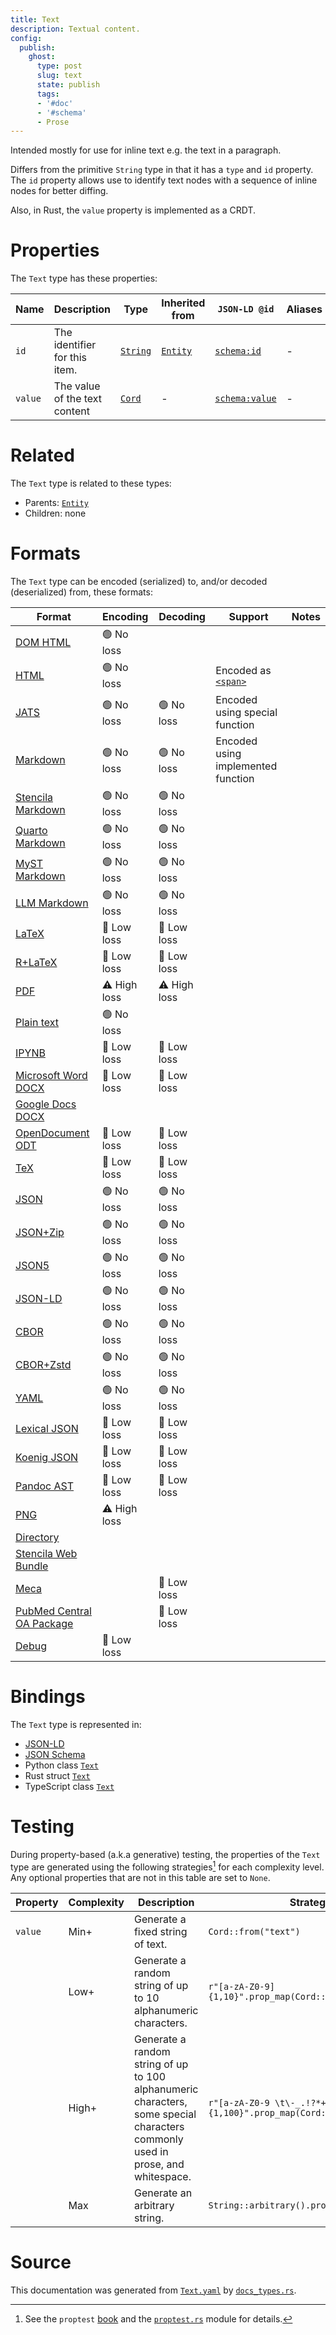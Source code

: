 ```yaml
---
title: Text
description: Textual content.
config:
  publish:
    ghost:
      type: post
      slug: text
      state: publish
      tags:
      - '#doc'
      - '#schema'
      - Prose
---
```


Intended mostly for use for inline text e.g. the text in a paragraph.

Differs from the primitive `String` type in that it has a `type` and `id` property.
The `id` property allows use to identify text nodes with a sequence of inline nodes
for better diffing.

Also, in Rust, the `value` property is implemented as a CRDT.


# Properties

The `Text` type has these properties:

| Name    | Description                   | Type                                                               | Inherited from                                                     | `JSON-LD @id`                              | Aliases |
| ------- | ----------------------------- | ------------------------------------------------------------------ | ------------------------------------------------------------------ | ------------------------------------------ | ------- |
| `id`    | The identifier for this item. | [`String`](https://stencila.ghost.io/docs/reference/schema/string) | [`Entity`](https://stencila.ghost.io/docs/reference/schema/entity) | [`schema:id`](https://schema.org/id)       | -       |
| `value` | The value of the text content | [`Cord`](https://stencila.ghost.io/docs/reference/schema/cord)     | -                                                                  | [`schema:value`](https://schema.org/value) | -       |

# Related

The `Text` type is related to these types:

- Parents: [`Entity`](https://stencila.ghost.io/docs/reference/schema/entity)
- Children: none

# Formats

The `Text` type can be encoded (serialized) to, and/or decoded (deserialized) from, these formats:

| Format                                                                              | Encoding     | Decoding     | Support                                                                               | Notes |
| ----------------------------------------------------------------------------------- | ------------ | ------------ | ------------------------------------------------------------------------------------- | ----- |
| [DOM HTML](https://stencila.ghost.io/docs/reference/formats/dom.html)               | 🟢 No loss    |              |                                                                                       |
| [HTML](https://stencila.ghost.io/docs/reference/formats/html)                       | 🟢 No loss    |              | Encoded as [`<span>`](https://developer.mozilla.org/en-US/docs/Web/HTML/Element/span) |
| [JATS](https://stencila.ghost.io/docs/reference/formats/jats)                       | 🟢 No loss    | 🟢 No loss    | Encoded using special function                                                        |
| [Markdown](https://stencila.ghost.io/docs/reference/formats/md)                     | 🟢 No loss    | 🟢 No loss    | Encoded using implemented function                                                    |
| [Stencila Markdown](https://stencila.ghost.io/docs/reference/formats/smd)           | 🟢 No loss    | 🟢 No loss    |                                                                                       |
| [Quarto Markdown](https://stencila.ghost.io/docs/reference/formats/qmd)             | 🟢 No loss    | 🟢 No loss    |                                                                                       |
| [MyST Markdown](https://stencila.ghost.io/docs/reference/formats/myst)              | 🟢 No loss    | 🟢 No loss    |                                                                                       |
| [LLM Markdown](https://stencila.ghost.io/docs/reference/formats/llmd)               | 🟢 No loss    | 🟢 No loss    |                                                                                       |
| [LaTeX](https://stencila.ghost.io/docs/reference/formats/latex)                     | 🔷 Low loss   | 🔷 Low loss   |                                                                                       |
| [R+LaTeX](https://stencila.ghost.io/docs/reference/formats/rnw)                     | 🔷 Low loss   | 🔷 Low loss   |                                                                                       |
| [PDF](https://stencila.ghost.io/docs/reference/formats/pdf)                         | ⚠️ High loss | ⚠️ High loss |                                                                                       |
| [Plain text](https://stencila.ghost.io/docs/reference/formats/text)                 | 🟢 No loss    |              |                                                                                       |
| [IPYNB](https://stencila.ghost.io/docs/reference/formats/ipynb)                     | 🔷 Low loss   | 🔷 Low loss   |                                                                                       |
| [Microsoft Word DOCX](https://stencila.ghost.io/docs/reference/formats/docx)        | 🔷 Low loss   | 🔷 Low loss   |                                                                                       |
| [Google Docs DOCX](https://stencila.ghost.io/docs/reference/formats/gdocx)          |              |              |                                                                                       |
| [OpenDocument ODT](https://stencila.ghost.io/docs/reference/formats/odt)            | 🔷 Low loss   | 🔷 Low loss   |                                                                                       |
| [TeX](https://stencila.ghost.io/docs/reference/formats/tex)                         | 🔷 Low loss   | 🔷 Low loss   |                                                                                       |
| [JSON](https://stencila.ghost.io/docs/reference/formats/json)                       | 🟢 No loss    | 🟢 No loss    |                                                                                       |
| [JSON+Zip](https://stencila.ghost.io/docs/reference/formats/json.zip)               | 🟢 No loss    | 🟢 No loss    |                                                                                       |
| [JSON5](https://stencila.ghost.io/docs/reference/formats/json5)                     | 🟢 No loss    | 🟢 No loss    |                                                                                       |
| [JSON-LD](https://stencila.ghost.io/docs/reference/formats/jsonld)                  | 🟢 No loss    | 🟢 No loss    |                                                                                       |
| [CBOR](https://stencila.ghost.io/docs/reference/formats/cbor)                       | 🟢 No loss    | 🟢 No loss    |                                                                                       |
| [CBOR+Zstd](https://stencila.ghost.io/docs/reference/formats/cbor.zstd)             | 🟢 No loss    | 🟢 No loss    |                                                                                       |
| [YAML](https://stencila.ghost.io/docs/reference/formats/yaml)                       | 🟢 No loss    | 🟢 No loss    |                                                                                       |
| [Lexical JSON](https://stencila.ghost.io/docs/reference/formats/lexical)            | 🔷 Low loss   | 🔷 Low loss   |                                                                                       |
| [Koenig JSON](https://stencila.ghost.io/docs/reference/formats/koenig)              | 🔷 Low loss   | 🔷 Low loss   |                                                                                       |
| [Pandoc AST](https://stencila.ghost.io/docs/reference/formats/pandoc)               | 🔷 Low loss   | 🔷 Low loss   |                                                                                       |
| [PNG](https://stencila.ghost.io/docs/reference/formats/png)                         | ⚠️ High loss |              |                                                                                       |
| [Directory](https://stencila.ghost.io/docs/reference/formats/directory)             |              |              |                                                                                       |
| [Stencila Web Bundle](https://stencila.ghost.io/docs/reference/formats/swb)         |              |              |                                                                                       |
| [Meca](https://stencila.ghost.io/docs/reference/formats/meca)                       |              | 🔷 Low loss   |                                                                                       |
| [PubMed Central OA Package](https://stencila.ghost.io/docs/reference/formats/pmcoa) |              | 🔷 Low loss   |                                                                                       |
| [Debug](https://stencila.ghost.io/docs/reference/formats/debug)                     | 🔷 Low loss   |              |                                                                                       |

# Bindings

The `Text` type is represented in:

- [JSON-LD](https://stencila.org/Text.jsonld)
- [JSON Schema](https://stencila.org/Text.schema.json)
- Python class [`Text`](https://github.com/stencila/stencila/blob/main/python/python/stencila/types/text.py)
- Rust struct [`Text`](https://github.com/stencila/stencila/blob/main/rust/schema/src/types/text.rs)
- TypeScript class [`Text`](https://github.com/stencila/stencila/blob/main/ts/src/types/Text.ts)

# Testing

During property-based (a.k.a generative) testing, the properties of the `Text` type are generated using the following strategies[^1] for each complexity level. Any optional properties that are not in this table are set to `None`.

| Property | Complexity | Description                                                                                                                    | Strategy                                                        |
| -------- | ---------- | ------------------------------------------------------------------------------------------------------------------------------ | --------------------------------------------------------------- |
| `value`  | Min+       | Generate a fixed string of text.                                                                                               | `Cord::from("text")`                                            |
|          | Low+       | Generate a random string of up to 10 alphanumeric characters.                                                                  | `r"[a-zA-Z0-9]{1,10}".prop_map(Cord::from)`                     |
|          | High+      | Generate a random string of up to 100 alphanumeric characters, some special characters commonly used in prose, and whitespace. | `r"[a-zA-Z0-9 \t\-_.!?*+-/()'<>=]{1,100}".prop_map(Cord::from)` |
|          | Max        | Generate an arbitrary string.                                                                                                  | `String::arbitrary().prop_map(Cord::from)`                      |

# Source

This documentation was generated from [`Text.yaml`](https://github.com/stencila/stencila/blob/main/schema/Text.yaml) by [`docs_types.rs`](https://github.com/stencila/stencila/blob/main/rust/schema-gen/src/docs_types.rs).

[^1]: See the `proptest` [book](https://proptest-rs.github.io/proptest/) and the [`proptest.rs`](https://github.com/stencila/stencila/blob/main/rust/schema/src/proptests.rs) module for details.
